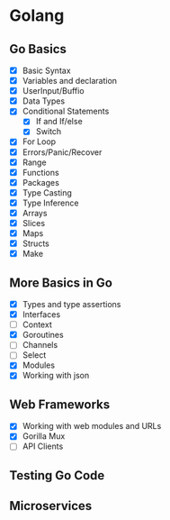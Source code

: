 # Golang

## Go Basics
- [X] Basic Syntax
- [X] Variables and declaration
- [X] UserInput/Buffio
- [X] Data Types
- [X] Conditional Statements
    - [X] If and If/else
    - [X] Switch   
- [X] For Loop
- [X] Errors/Panic/Recover
- [X] Range
- [X] Functions
- [X] Packages
- [X] Type Casting
- [X] Type Inference
- [X] Arrays
- [X] Slices
- [X] Maps
- [X] Structs
- [X] Make

## More Basics in Go

- [X] Types and type assertions
- [X] Interfaces
- [ ] Context
- [X] Goroutines
- [ ] Channels
- [ ] Select
- [X] Modules
- [X] Working with json

## Web Frameworks
- [X] Working with web modules and URLs 
- [X]  Gorilla Mux
- [ ]  API Clients

## Testing Go Code

## Microservices



